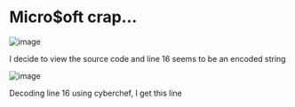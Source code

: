 # Micro$oft crap...

![image](https://github.com/user-attachments/assets/37235a46-09e0-4ddf-9995-b987e0296347)

I decide to view the source code and line 16 seems to be an encoded string

![image](https://github.com/user-attachments/assets/2e8fd0b5-0677-4029-bee7-0c4bf5681596)

Decoding line 16 using cyberchef, I get this line 


<script language="JScript.Encode">#@~^lAIAAA==@#@&@!Z O@#@&dJzCMeUYCDDP3U1WNMeC@#@&i@#@&d6E	mOkGU,Yn/DnDv#`@#@&d\C.,wC/k~{P[Km!: 	YcWWM: wm/dA9R\msEi@#@&7-lMP1DzwO2m/dP{~JjfVKqN!sC0CKVrI@#@&77lMPl9NM~',BdW^EOrKxRa4wQwlkdAN{Bp@#@&d-CMPsW1CYb ~x,VW^CDkGxc4M Wp@#@&d\mD,GEDPxPEBI@#@&d@#@&7\mDPaCd/yP{P^Dz2DwC/k /!4dOMkxLc8!SPyMl_q*_1DXaYaC/kRdE(/O.bxov ev _ybSP2_ #Qm.zaY2lkdRkE8dDDkULv&Q* qBP0*_1DXaYaC/kRdE(/O.vG~8b_1DXaO2lk/c/;4dOM`~8bialdd{VW^CDknRk;(/OM`^WmmYbnRbx[ XrWcEgB*QF*il9[.'mN9D /;8kY.k	L`Z~~C9ND r	Nn6}WvB_E#3F#3B(sl(VC'Ei@#@&i0WMck{!ib@!2lk/cSnxIr3_b	@#@&dikWcal/d 1tCDzOvkb,'{Pwm/k R1tCDzYcr*#	@#@&didNK^;:xDRADrO`2lkdR1tC.zY`rb*i@#@&i7)@#@&i8@#@&d^W1CYbWUP{PC[9D_aC/ki@#@&7N@#@&O @*@#@&ob4AAA==^#~@</script>
